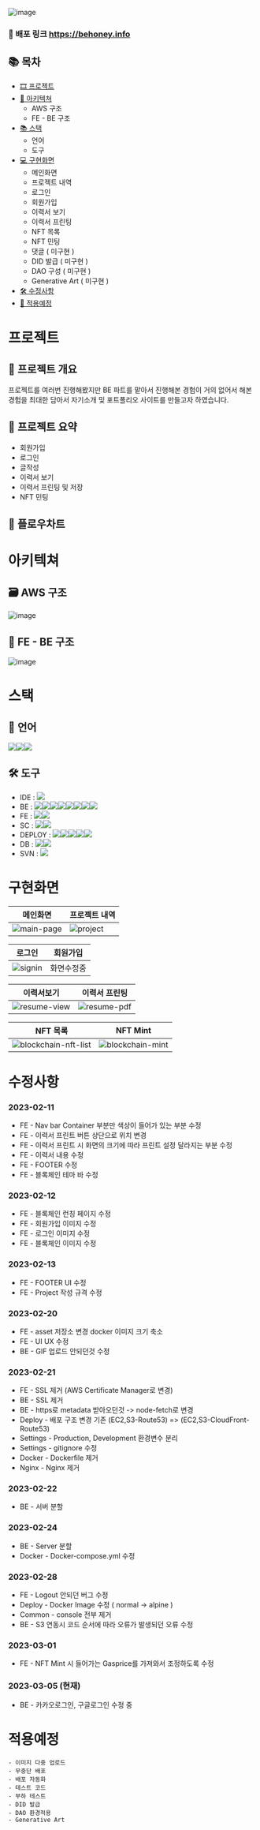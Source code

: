 ![image](https://user-images.githubusercontent.com/68590947/222979930-50f84650-4810-4ed1-8d39-bcdd85f3b24b.png)


### 🔗 배포 링크 https://behoney.info


## 📚 목차
+ [🎞 프로젝트](#프로젝트)
+ [🏢 아키텍쳐](#아키텍쳐)
  * AWS 구조
  * FE - BE 구조
+ [📚 스택](#스택)
  * 언어
  * 도구
+ [💻 구현화면](#구현화면)
  * 메인화면
  * 프로젝트 내역
  * 로그인
  * 회원가입
  * 이력서 보기
  * 이력서 프린팅
  * NFT 목록
  * NFT 민팅
  * 댓글 ( 미구현 )
  * DID 발급 ( 미구현 )
  * DAO 구성 ( 미구현 )
  * Generative Art ( 미구현 )
+ [🛠 수정사항](#수정사항)
+ [👀 적용예정](#적용예정)

# 프로젝트
## 🚀 프로젝트 개요
프로젝트를 여러번 진행해봤지만 BE 파트를 맡아서 진행해본 경험이 거의 없어서 해본 경험을 최대한 담아서 자기소개 및 포트폴리오 사이트를 만들고자 하였습니다.

## 📃 프로젝트 요약
* 회원가입
* 로그인
* 글작성
* 이력서 보기
* 이력서 프린팅 및 저장
* NFT 민팅

## 🌊 플로우차트

# 아키텍쳐
## 🗃 AWS 구조

![image](https://user-images.githubusercontent.com/68590947/222976284-03f72514-1fcb-4b43-a481-58dbbee27fd3.png)

## 🐳 FE - BE 구조

![image](https://user-images.githubusercontent.com/68590947/222979135-d8f82a0e-c4ec-441e-87bb-62e9d31b3f46.png)

# 스택
## 📃 언어
<img src="https://img.shields.io/badge/JavaScript-F7DF1E?style=for-the-badge&logo=JavaScript&logoColor=black"><img src="https://img.shields.io/badge/TypeScript-3178C6?style=for-the-badge&logo=JavaScript&logoColor=black"><img src="https://img.shields.io/badge/Solidity-363636?style=for-the-badge&logo=Solidity&logoColor=black">

## 🛠 도구
* IDE : <img src="https://img.shields.io/badge/VisualStudioCode-007ACC?style=for-the-badge&logo=VisualStudioCode&logoColor=black">
* BE : <img src="https://img.shields.io/badge/Node.js-339933?style=for-the-badge&logo=Node.js&logoColor=black"><img src="https://img.shields.io/badge/Express.js-black?style=for-the-badge&logo=Express&logoColor=white"><img src="https://img.shields.io/badge/Passport-34E27A?style=for-the-badge&logo=Passport&logoColor=black"><img src="https://img.shields.io/badge/Kakao-FFCD00?style=for-the-badge&logo=Kakao&logoColor=black"><img src="https://img.shields.io/badge/Google-4285F4?style=for-the-badge&logo=Google&logoColor=black"><img src="https://img.shields.io/badge/JWT-black?style=for-the-badge&logo=JsonWebTokens&logoColor=white"><img src="https://img.shields.io/badge/Sharp-99CC00?style=for-the-badge&logo=Sharp&logoColor=black"><img src="https://img.shields.io/badge/Dotenv-ECD53F?style=for-the-badge&logo=.ENV&logoColor=black">
* FE : <img src="https://img.shields.io/badge/React-61DAFB?style=for-the-badge&logo=React&logoColor=black"><img src="https://img.shields.io/badge/Redux-764ABC?style=for-the-badge&logo=Redux&logoColor=black">
* SC : <img src="https://img.shields.io/badge/Ethereum-3C3C3D?style=for-the-badge&logo=Ethereum&logoColor=black"><img src="https://img.shields.io/badge/HardHat-F7DF1E?style=for-the-badge&logo=RedHat&logoColor=black">
* DEPLOY : <img src="https://img.shields.io/badge/AWS-232F3E?style=for-the-badge&logo=Amazon AWS&logoColor=white"><img src="https://img.shields.io/badge/AWS S3-569A31?style=for-the-badge&logo=AmazonS3&logoColor=black"><img src="https://img.shields.io/badge/AWS EC2-FF9900?style=for-the-badge&logo=AmazonEC2&logoColor=black"><img src="https://img.shields.io/badge/AWS CloudFront-FF4F8B?style=for-the-badge&logo=AmazonCloudWatch&logoColor=black"><img src="https://img.shields.io/badge/Docker-2496ED?style=for-the-badge&logo=Docker&logoColor=black">
* DB : <img src="https://img.shields.io/badge/IPFS-65C2CB?style=for-the-badge&logo=IPFS&logoColor=black"><img src="https://img.shields.io/badge/MongoDB-339933?style=for-the-badge&logo=MongoDB&logoColor=black">
* SVN : <img src="https://img.shields.io/badge/Git-F05032?style=for-the-badge&logo=Git&logoColor=black">


# 구현화면

|메인화면|프로젝트 내역|
|---|---|
|![main-page](https://user-images.githubusercontent.com/68590947/222918132-6f1a7773-5945-4aff-ba15-70c9d896d782.gif)|![project](https://user-images.githubusercontent.com/68590947/222918139-a314dec6-ba73-41d9-b5de-bc30b96ffdef.gif)|

|로그인|회원가입|
|---|---|
|![signin](https://user-images.githubusercontent.com/68590947/222921574-8deb531d-0d35-4252-9a2a-65f3c509f910.gif)|화면수정중|

|이력서보기|이력서 프린팅|
|---|---|
|![resume-view](https://user-images.githubusercontent.com/68590947/222921642-fbd0b94c-aa5a-4385-be91-efbba7c3c709.gif)|![resume-pdf](https://user-images.githubusercontent.com/68590947/222921649-f65f4d57-3b66-42c8-84cc-8b3cb94a92f1.gif)|

|NFT 목록|NFT Mint|
|---|---|
|![blockchain-nft-list](https://user-images.githubusercontent.com/68590947/222921599-10063390-004f-43fd-8fea-fcb4884f5658.gif)|![blockchain-mint](https://user-images.githubusercontent.com/68590947/222921602-33e18100-8e93-4599-8b4e-79f1c7094dc1.gif)|


# 수정사항

### 2023-02-11

- FE - Nav bar Container 부분만 색상이 들어가 있는 부분 수정
- FE - 이력서 프린트 버튼 상단으로 위치 변경
- FE - 이력서 프린트 시 화면의 크기에 따라 프린트 설정 달라지는 부분 수정
- FE - 이력서 내용 수정
- FE - FOOTER 수정
- FE - 블록체인 테마 바 수정

### 2023-02-12

- FE - 블록체인 런칭 페이지 수정
- FE - 회원가입 이미지 수정
- FE - 로그인 이미지 수정
- FE - 블록체인 이미지 수정

### 2023-02-13

- FE - FOOTER UI 수정
- FE - Project 작성 규격 수정

### 2023-02-20

- FE - asset 저장소 변경 docker 이미지 크기 축소
- FE - UI UX 수정
- BE - GIF 업로드 안되던것 수정

### 2023-02-21

- FE - SSL 제거 (AWS Certificate Manager로 변경)
- BE - SSL 제거
- BE - https로 metadata 받아오던것 -> node-fetch로 변경
- Deploy - 배포 구조 변경 기존 (EC2,S3-Route53) => (EC2,S3-CloudFront-Route53)
- Settings - Production, Development 환경변수 분리
- Settings - gitignore 수정
- Docker - Dockerfile 제거
- Nginx - Nginx 제거

### 2023-02-22

- BE - 서버 분할

### 2023-02-24

- BE - Server 분할
- Docker - Docker-compose.yml 수정

### 2023-02-28

- FE - Logout 안되던 버그 수정
- Deploy - Docker Image 수정 ( normal -> alpine )
- Common - console 전부 제거
- BE - S3 연동시 코드 순서에 따라 오류가 발생되던 오류 수정

### 2023-03-01

- FE - NFT Mint 시 들어가는 Gasprice를 가져와서 조정하도록 수정

### 2023-03-05 (현재)
- BE - 카카오로그인, 구글로그인 수정 중

# 적용예정

```
- 이미지 다중 업로드
- 무중단 배포
- 배포 자동화
- 테스트 코드
- 부하 테스트
- DID 발급
- DAO 환경적용
- Generative Art
```
